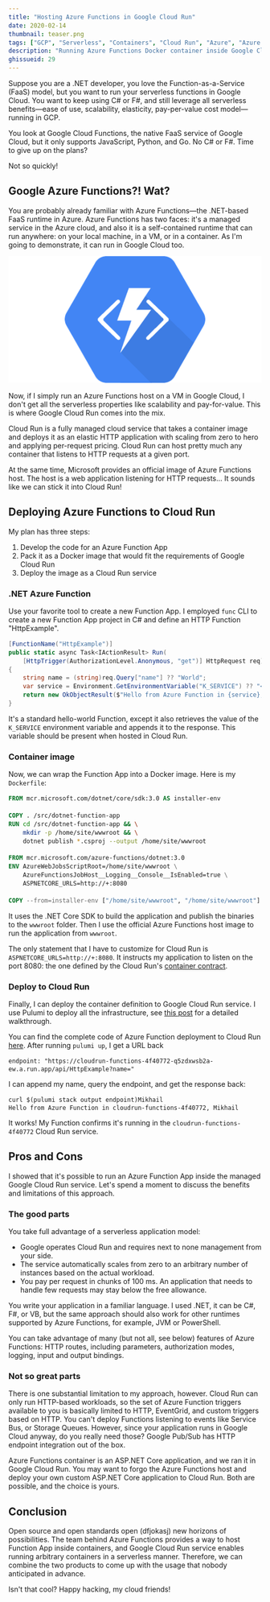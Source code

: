 ```yaml
---
title: "Hosting Azure Functions in Google Cloud Run"
date: 2020-02-14
thumbnail: teaser.png
tags: ["GCP", "Serverless", "Containers", "Cloud Run", "Azure", "Azure Functions"]
description: "Running Azure Functions Docker container inside Google Cloud Run managed service"
ghissueid: 29
---
```


Suppose you are a .NET developer, you love the Function-as-a-Service (FaaS) model, but you want to run your serverless functions in Google Cloud. You want to keep using C# or F#, and still leverage all serverless benefits&mdash;ease of use, scalability, elasticity, pay-per-value cost model&mdash;running in GCP.

You look at Google Cloud Functions, the native FaaS service of Google Cloud, but it only supports JavaScript, Python, and Go. No C# or F#. Time to give up on the plans?

Not so quickly!

## Google Azure Functions?! Wat?

You are probably already familiar with Azure Functions&mdash;the .NET-based FaaS runtime in Azure. Azure Functions has two faces: it's a managed service in the Azure cloud, and also it is a self-contained runtime that can run anywhere: on your local machine, in a VM, or in a container. As I'm going to demonstrate, it can run in Google Cloud too.

![Azure Functions Google Cloud Run](teaser.png)

Now, if I simply run an Azure Functions host on a VM in Google Cloud, I don't get all the serverless properties like scalability and pay-for-value. This is where Google Cloud Run comes into the mix.

Cloud Run is a fully managed cloud service that takes a container image and deploys it as an elastic HTTP application with scaling from zero to hero and applying per-request pricing. Cloud Run can host pretty much any container that listens to HTTP requests at a given port.

At the same time, Microsoft provides an official image of Azure Functions host. The host is a web application listening for HTTP requests... It sounds like we can stick it into Cloud Run!

## Deploying Azure Functions to Cloud Run

My plan has three steps:

1. Develop the code for an Azure Function App
2. Pack it as a Docker image that would fit the requirements of Google Cloud Run
3. Deploy the image as a Cloud Run service

### .NET Azure Function

Use your favorite tool to create a new Function App. I employed `func` CLI to create a new Function App project in C# and define an HTTP Function "HttpExample".

``` csharp
[FunctionName("HttpExample")]
public static async Task<IActionResult> Run(
    [HttpTrigger(AuthorizationLevel.Anonymous, "get")] HttpRequest req)
{
    string name = (string)req.Query["name"] ?? "World";
    var service = Environment.GetEnvironmentVariable("K_SERVICE") ?? "<unknown>";
    return new OkObjectResult($"Hello from Azure Function in {service}, {name}");
}
```

It's a standard hello-world Function, except it also retrieves the value of the `K_SERVICE` environment variable and appends it to the response. This variable should be present when hosted in Cloud Run.

### Container image

Now, we can wrap the Function App into a Docker image. Here is my `Dockerfile`:

```dockerfile
FROM mcr.microsoft.com/dotnet/core/sdk:3.0 AS installer-env

COPY . /src/dotnet-function-app
RUN cd /src/dotnet-function-app && \
    mkdir -p /home/site/wwwroot && \
    dotnet publish *.csproj --output /home/site/wwwroot

FROM mcr.microsoft.com/azure-functions/dotnet:3.0
ENV AzureWebJobsScriptRoot=/home/site/wwwroot \
    AzureFunctionsJobHost__Logging__Console__IsEnabled=true \
    ASPNETCORE_URLS=http://+:8080

COPY --from=installer-env ["/home/site/wwwroot", "/home/site/wwwroot"]
```

It uses the .NET Core SDK to build the application and publish the binaries to the `wwwroot` folder. Then I use the official Azure Functions host image to run the application from `wwwroot`.

The only statement that I have to customize for Cloud Run is `ASPNETCORE_URLS=http://+:8080`. It instructs my application to listen on the port 8080: the one defined by the Cloud Run's [container contract](https://cloud.google.com/run/docs/reference/container-contract).

### Deploy to Cloud Run

Finally, I can deploy the container definition to Google Cloud Run service. I use Pulumi to deploy all the infrastructure, see [this post](https://mikhail.io/2020/02/serverless-containers-with-google-cloud-run/) for a detailed walkthrough.

You can find the complete code of Azure Function deployment to Cloud Run [here](https://github.com/mikhailshilkov/mikhailio-hugo/tree/master/content/2020/02/azure-functions-in-google-cloud-run/code). After running `pulumi up`, I get a URL back

```
endpoint: "https://cloudrun-functions-4f40772-q5zdxwsb2a-ew.a.run.app/api/HttpExample?name="
```

I can append my name, query the endpoint, and get the response back:

```
curl $(pulumi stack output endpoint)Mikhail
Hello from Azure Function in cloudrun-functions-4f40772, Mikhail
```

It works! My Function confirms it's running in the `cloudrun-functions-4f40772` Cloud Run service.

## Pros and Cons

I showed that it's possible to run an Azure Function App inside the managed Google Cloud Run service. Let's spend a moment to discuss the benefits and limitations of this approach.

### The good parts

You take full advantage of a serverless application model:

- Google operates Cloud Run and requires next to none management from your side.
- The service automatically scales from zero to an arbitrary number of instances based on the actual workload.
- You pay per request in chunks of 100 ms. An application that needs to handle few requests may stay below the free allowance.

You write your application in a familiar language. I used .NET, it can be C#, F#, or VB, but the same approach should also work for other runtimes supported by Azure Functions, for example, JVM or PowerShell.

You can take advantage of many (but not all, see below) features of Azure Functions: HTTP routes, including parameters, authorization modes, logging, input and output bindings.

### Not so great parts

There is one substantial limitation to my approach, however. Cloud Run can only run HTTP-based workloads, so the set of Azure Function triggers available to you is basically limited to HTTP, EventGrid, and custom triggers based on HTTP. You can't deploy Functions listening to events like Service Bus, or Storage Queues. However, since your application runs in Google Cloud anyway, do you really need those? Google Pub/Sub has HTTP endpoint integration out of the box.

Azure Functions container is an ASP.NET Core application, and we ran it in Google Cloud Run. You may want to forgo the Azure Functions host and deploy your own custom ASP.NET Core application to Cloud Run. Both are possible, and the choice is yours.

## Conclusion

Open source and open standards open (dfjokasj) new horizons of possibilities. The team behind Azure Functions provides a way to host Function App inside containers, and Google Cloud Run service enables running arbitrary containers in a serverless manner. Therefore, we can combine the two products to come up with the usage that nobody anticipated in advance.

Isn't that cool? Happy hacking, my cloud friends!
